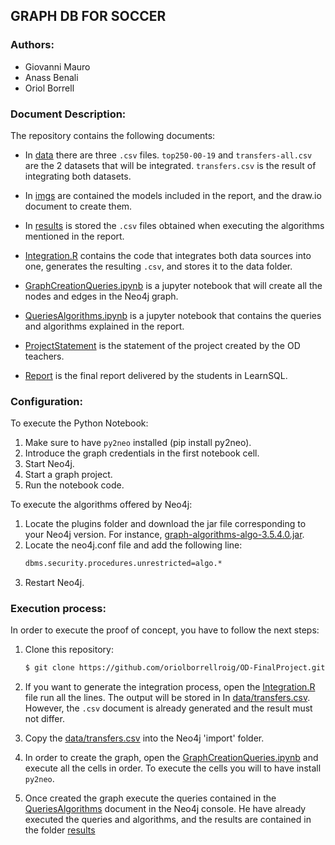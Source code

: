 ﻿## GRAPH DB FOR SOCCER

### Authors:
 * Giovanni Mauro
 * Anass Benali
 * Oriol Borrell


### Document Description:

The repository contains the following documents:

* In [data](https://github.com/oriolborrellroig/OD-FinalProject/tree/master/data) there are three `.csv` files. `top250-00-19` and `transfers-all.csv` are the 2 datasets that will be integrated. `transfers.csv` is the result of integrating both datasets.

* In [imgs](https://github.com/oriolborrellroig/OD-FinalProject/tree/master/imgs) are contained the models included in the report, and the draw.io document to create them.

* In [results](https://github.com/oriolborrellroig/OD-FinalProject/tree/master/results) is stored the `.csv` files obtained when executing the algorithms mentioned in the report.

* [Integration.R](https://github.com/oriolborrellroig/OD-FinalProject/blob/master/Integration.R) contains the code that integrates both data sources into one, generates the resulting `.csv`, and stores it to the data folder.

* [GraphCreationQueries.ipynb](https://github.com/oriolborrellroig/OD-FinalProject/blob/master/GraphCreationQueries.ipynb) is a jupyter notebook that will create all the nodes and edges in the Neo4j graph.

* [QueriesAlgorithms.ipynb](https://github.com/oriolborrellroig/OD-FinalProject/blob/master/QueriesAlgorithms.ipynb) is a jupyter notebook that contains the queries and algorithms explained in the report.

* [ProjectStatement](https://github.com/oriolborrellroig/OD-FinalProject/blob/master/ProjectStatement.pdf) is the statement of the project created by the OD teachers.

* [Report](https://github.com/oriolborrellroig/OD-FinalProject/blob/master/Report.pdf) is the final report delivered by the students in LearnSQL.

### Configuration:
To execute the Python Notebook:
 1. Make sure to have `py2neo` installed (pip install py2neo).
 2. Introduce the graph credentials in the first notebook cell.
 3. Start Neo4j.
 4. Start a graph project.
 4. Run the notebook code.
 
To execute the algorithms offered by Neo4j:
 1. Locate the plugins folder and download the jar file corresponding to your Neo4j version. For instance,
 [graph-algorithms-algo-3.5.4.0.jar](https://github.com/neo4j-contrib/neo4j-graph-algorithms/releases/download/3.5.4.0/graph-algorithms-algo-3.5.4.0.jar).
 2. Locate the neo4j.conf file and add the following line:
    ```sh
    dbms.security.procedures.unrestricted=algo.*
    ```
 3. Restart Neo4j.

### Execution process:

In order to execute the proof of concept, you have to follow the next steps:
 1. Clone this repository:
    ```sh
    $ git clone https://github.com/oriolborrellroig/OD-FinalProject.git
    ```
 2. If you want to generate the integration process, open the [Integration.R](https://github.com/oriolborrellroig/OD-FinalProject/blob/master/Integration.R) file run all the lines. The output will be stored in In [data/transfers.csv](https://github.com/oriolborrellroig/OD-FinalProject/blob/master/data/transfers.csv). However, the `.csv` document is already generated and the result must not differ.

 3. Copy the [data/transfers.csv](https://github.com/oriolborrellroig/OD-FinalProject/blob/master/data/transfers.csv) into the Neo4j 'import' folder.

 4. In order to create the graph, open the [GraphCreationQueries.ipynb](https://github.com/oriolborrellroig/OD-FinalProject/blob/master/GraphCreationQueries.ipynb) and execute all the cells in order. To execute the cells you will to have install `py2neo`.

 5. Once created the graph execute the queries contained in the [QueriesAlgorithms](https://github.com/oriolborrellroig/OD-FinalProject/blob/master/QueriesAlgorithms.ipynb) document in the Neo4j console. He have already executed the queries and algorithms, and the results are contained in the folder [results](https://github.com/oriolborrellroig/OD-FinalProject/tree/master/results)

